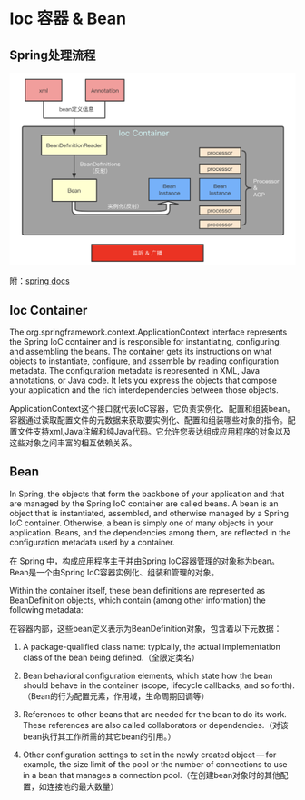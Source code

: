 # Ioc 容器 & Bean

## Spring处理流程

![](../../imgs/spring_frame.png)

附：<a href="https://docs.spring.io/spring/docs/5.1.3.RELEASE/spring-framework-reference/core.html#spring-core" target="_blank">spring docs</a>

## Ioc Container

The org.springframework.context.ApplicationContext interface represents the Spring IoC container and is responsible for instantiating, configuring, and assembling the beans. The container gets its instructions on what objects to instantiate, configure, and assemble by reading configuration metadata. The configuration metadata is represented in XML, Java annotations, or Java code. It lets you express the objects that compose your application and the rich interdependencies between those objects.

ApplicationContext这个接口就代表IoC容器，它负责实例化、配置和组装bean。容器通过读取配置文件的元数据来获取要实例化、配置和组装哪些对象的指令。配置文件支持xml,Java注解和纯Java代码。它允许您表达组成应用程序的对象以及这些对象之间丰富的相互依赖关系。

## Bean

In Spring, the objects that form the backbone of your application and that are managed
by the Spring IoC container are called beans. A bean is an object that is
instantiated, assembled, and otherwise managed by a Spring IoC container. Otherwise, a
bean is simply one of many objects in your application. Beans, and the dependencies
among them, are reflected in the configuration metadata used by a container.

在 Spring 中，构成应用程序主干并由Spring IoC容器管理的对象称为bean。Bean是一个由Spring IoC容器实例化、组装和管理的对象。

Within the container itself, these bean definitions are represented as BeanDefinition objects, which contain (among other information) the following metadata:

在容器内部，这些bean定义表示为BeanDefinition对象，包含着以下元数据：

1. A package-qualified class name: typically, the actual implementation class of the bean being defined.（全限定类名）

2. Bean behavioral configuration elements, which state how the bean should behave in the container (scope, lifecycle callbacks, and so forth).（Bean的行为配置元素，作用域，生命周期回调等）

3. References to other beans that are needed for the bean to do its work. These references are also called collaborators or dependencies.（对该bean执行其工作所需的其它bean的引用。）

4. Other configuration settings to set in the newly created object — for example, the size limit of the pool or the number of connections to use in a bean that manages a connection pool.（在创建bean对象时的其他配置，如连接池的最大数量）
